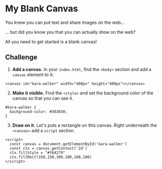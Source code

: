 # My Blank Canvas

You knew you can put text and share images on the web...

... but did you know you that you can actually _draw_ on the web?

All you need to get started is a blank canvas!

## Challenge

1. **Add a canvas.** In your `index.html`, find the `<body>` section and add a `canvas` element to
   it:

```
<canvas id="kara-walker" width="400px" height="400px"></canvas>
```
2. **Make it visible.** Find the `<style>` and set the background color of the canvas so that you can
   see it.

```
#kara-walker {
  background-color: #303030;
}
```
3. **Draw on it.**  Let's puts a rectangle on this canvas.  Right underneath the
   `<canvas>` add a `script` section.

```
<script>
  const canvas = document.getElementById('kara-walker')
  const ctx = canvas.getContext('2d')
  ctx.fillStyle = "#f64279"
  ctx.fillRect(150,150,100,100,100,100)
</script>
```


